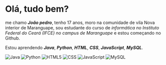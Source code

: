 # Olá, tudo bem?

me chamo _**João pedro**_, tenho 17 anos, moro na comunidade de vila Nova interior de Maranguape, sou estudante do curso de *informática no Instituto Federal do Ceará (IFCE) no campus de Maranguape* e estou começando no Github.

Estou aprendendo _**Java**_, _**Python**_, _**HTML**_, _**CSS**_, _**JavaScript**_, _**MySQL**_.

![Java](https://img.shields.io/badge/java-222222?style=for-the-badge&logo=openjdk&logoColor=CC33FF)
![Python](https://img.shields.io/badge/python-222222?style=for-the-badge&logo=python&logoColor=3300FF)
![HTML5](https://img.shields.io/badge/html-222222?style=for-the-badge&logo=html5&logoColor=009900)
![CSS](https://img.shields.io/badge/CSS-222222?&style=for-the-badge&logo=css3&logoColor=33xxxx)
![JavaScript](https://img.shields.io/badge/javascript-222222?&style=for-the-badge&logo=html5&logoColor=xx00FF)
![MySQL](https://img.shields.io/badge/MySQL-222222?style=for-the-badge&logo=MySQL&logoColor=FFFF00)
